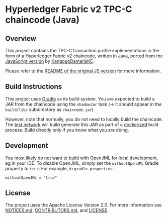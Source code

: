# Hyperledger Fabric v2 TPC-C chaincode (Java)

## Overview

This project contains the TPC-C transaction profile implementations in the form of a Hyperledger Fabric v2 chaincode, written in Java, ported from the [JavaScript version](../../v1/javascript/README.md) by [KangogoDamarisKE](https://github.com/KangogoDamarisKE).

Please refer to the [README of the original JS version](../../v1/javascript/README.md) for more information.

## Build Instructions

This project uses [Gradle](https://gradle.org/) as its build system.
You are expected to build a JAR from the chaincode using the `shadowJar` task (→ it should appear in the `build/lib/` subdirectory as `chaincode.jar`).

However, note that normally, you do not need to locally build the chaincode.
The [test network](../../../../test-network/README.adoc) will build generate this JAR as part of a [dockerized](https://www.docker.com/) build process.
Build directly only if you know what you are doing.

## Development

You most likely do not want to build with OpenJML for local development, eg in your IDE.
To disable OpenJML, simply set the `withoutOpenJML` Gradle property to `true`.
For example, in `gradle.properties`:

```properties
withoutOpenJML = "true"
```


## License

The project uses the Apache License Version 2.0. For more information see [NOTICES.md](../../../../NOTICES.md), [CONTRIBUTORS.md](../../../../CONTRIBUTORS.md), and [LICENSE](../../../../LICENSE).
